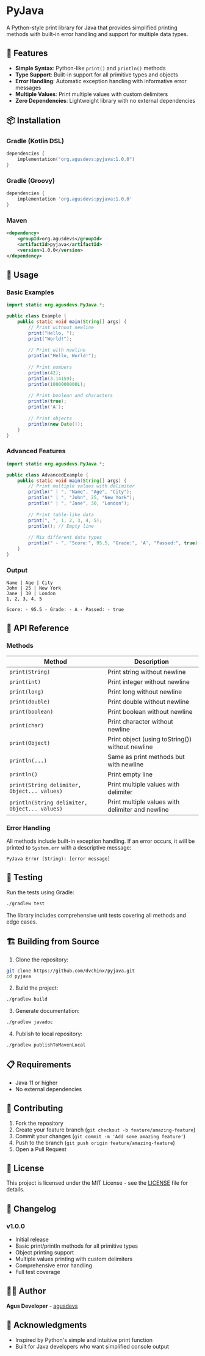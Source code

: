 # PyJava

A Python-style print library for Java that provides simplified printing methods with built-in error handling and support for multiple data types.

## 🚀 Features

- **Simple Syntax**: Python-like `print()` and `println()` methods
- **Type Support**: Built-in support for all primitive types and objects
- **Error Handling**: Automatic exception handling with informative error messages
- **Multiple Values**: Print multiple values with custom delimiters
- **Zero Dependencies**: Lightweight library with no external dependencies

## 📦 Installation

### Gradle (Kotlin DSL)
```kotlin
dependencies {
    implementation("org.agusdevs:pyjava:1.0.0")
}
```

### Gradle (Groovy)
```groovy
dependencies {
    implementation 'org.agusdevs:pyjava:1.0.0'
}
```

### Maven
```xml
<dependency>
    <groupId>org.agusdevs</groupId>
    <artifactId>pyjava</artifactId>
    <version>1.0.0</version>
</dependency>
```

## 📖 Usage

### Basic Examples

```java
import static org.agusdevs.PyJava.*;

public class Example {
    public static void main(String[] args) {
        // Print without newline
        print("Hello, ");
        print("World!");
        
        // Print with newline
        println("Hello, World!");
        
        // Print numbers
        println(42);
        println(3.14159);
        println(1000000000L);
        
        // Print boolean and characters
        println(true);
        println('A');
        
        // Print objects
        println(new Date());
    }
}
```

### Advanced Features

```java
import static org.agusdevs.PyJava.*;

public class AdvancedExample {
    public static void main(String[] args) {
        // Print multiple values with delimiter
        println(" | ", "Name", "Age", "City");
        println(" | ", "John", 25, "New York");
        println(" | ", "Jane", 30, "London");
        
        // Print table-like data
        print(", ", 1, 2, 3, 4, 5);
        println(); // Empty line
        
        // Mix different data types
        println(" - ", "Score:", 95.5, "Grade:", 'A', "Passed:", true);
    }
}
```

### Output
```
Name | Age | City
John | 25 | New York
Jane | 30 | London
1, 2, 3, 4, 5

Score: - 95.5 - Grade: - A - Passed: - true
```

## 🔧 API Reference

### Methods

| Method | Description |
|--------|-------------|
| `print(String)` | Print string without newline |
| `print(int)` | Print integer without newline |
| `print(long)` | Print long without newline |
| `print(double)` | Print double without newline |
| `print(boolean)` | Print boolean without newline |
| `print(char)` | Print character without newline |
| `print(Object)` | Print object (using toString()) without newline |
| `println(...)` | Same as print methods but with newline |
| `println()` | Print empty line |
| `print(String delimiter, Object... values)` | Print multiple values with delimiter |
| `println(String delimiter, Object... values)` | Print multiple values with delimiter and newline |

### Error Handling

All methods include built-in exception handling. If an error occurs, it will be printed to `System.err` with a descriptive message:

```
PyJava Error (String): [error message]
```

## 🧪 Testing

Run the tests using Gradle:

```bash
./gradlew test
```

The library includes comprehensive unit tests covering all methods and edge cases.

## 🏗️ Building from Source

1. Clone the repository:
```bash
git clone https://github.com/dvchinx/pyjava.git
cd pyjava
```

2. Build the project:
```bash
./gradlew build
```

3. Generate documentation:
```bash
./gradlew javadoc
```

4. Publish to local repository:
```bash
./gradlew publishToMavenLocal
```

## 📋 Requirements

- Java 11 or higher
- No external dependencies

## 🤝 Contributing

1. Fork the repository
2. Create your feature branch (`git checkout -b feature/amazing-feature`)
3. Commit your changes (`git commit -m 'Add some amazing feature'`)
4. Push to the branch (`git push origin feature/amazing-feature`)
5. Open a Pull Request

## 📄 License

This project is licensed under the MIT License - see the [LICENSE](LICENSE) file for details.

## 📝 Changelog

### v1.0.0
- Initial release
- Basic print/println methods for all primitive types
- Object printing support
- Multiple values printing with custom delimiters
- Comprehensive error handling
- Full test coverage

## 👨‍💻 Author

**Agus Developer** - [agusdevs](https://github.com/agusdevs)

## 🙏 Acknowledgments

- Inspired by Python's simple and intuitive print function
- Built for Java developers who want simplified console output